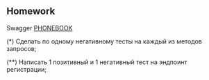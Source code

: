 ## Homework

Swagger [PHONEBOOK](https://contactapp-telran-backend.herokuapp.com/swagger-ui/index.html)

(*) Сделать по одному негативному тесты на каждый из методов запросов;

(**)  Написать 1 позитивный и 1 негативный тест на эндпоинт регистрации;